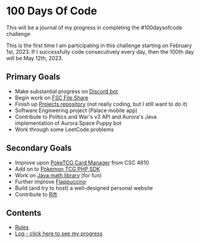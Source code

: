 # 100 Days Of Code
This will be a journal of my progress in completing the #100daysofcode challenge

This is the first time I am participating in this challenge starting on February 1st, 2023. If I successfully code consecutively every day, then the 100th day will be May 12th, 2023.

## Primary Goals
- Make substantial progress on [Discord bot](https://github.com/JacobKnox/Personal-Discord-Bot)
- Begin work on [FSC File Share](https://github.com/JacobKnox/FSC-File-Share)
- Finish up [Projects repository](https://github.com/JacobKnox/Jacob-Knox-Projects) (not really coding, but I still want to do it)
- Software Engineering project (Palace mobile app)
- Contribute to Politics and War's v3 API and Aurora's Java implementation of Aurora Space Puppy bot
- Work through some LeetCode problems

## Secondary Goals
- Improve upon [PokeTCG Card Manager](https://github.com/JacobKnox/PokeTCG-Card-Manager) from CSC 4610
- Add on to [Pokemon TCG PHP SDK](https://github.com/JacobKnox/pokemon-tcg-sdk-php)
- Work on [Java math library](https://github.com/JacobKnox/Math-Library-Project) (for fun)
- Further improve [Flappuccino](https://github.com/JacobKnox/Flappuccino)
- Build (and try to host) a well-designed personal website
- Contribute to [Rift](https://github.com/JacobKnox/rift)

## Contents
* [Rules](https://github.com/JacobKnox/100DaysOfCode/blob/main/rules.md)
* [Log - click here to see my progress](https://github.com/JacobKnox/100DaysOfCode/blob/main/log.md)
